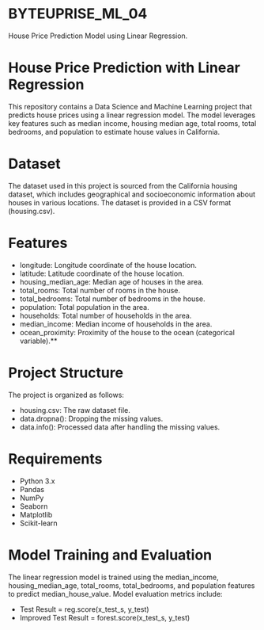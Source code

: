 # BYTEUPRISE_ML_04
House Price Prediction Model using Linear Regression.

# House Price Prediction with Linear Regression

This repository contains a Data Science and Machine Learning project that predicts house prices using a linear regression model. The model leverages key features such as median income, housing median age, total rooms, total bedrooms, and population to estimate house values in California.

# **Dataset**
The dataset used in this project is sourced from the California housing dataset, which includes geographical and socioeconomic information about houses in various locations. The dataset is provided in a CSV format (housing.csv).

# **Features**
* longitude: Longitude coordinate of the house location.
* latitude: Latitude coordinate of the house location.
* housing_median_age: Median age of houses in the area.
* total_rooms: Total number of rooms in the house.
* total_bedrooms: Total number of bedrooms in the house.
* population: Total population in the area.
* households: Total number of households in the area.
* median_income: Median income of households in the area.
* ocean_proximity: Proximity of the house to the ocean (categorical variable).**

# **Project Structure**
The project is organized as follows:
* housing.csv: The raw dataset file.
* data.dropna(): Dropping the missing values.
* data.info(): Processed data after handling the missing values.

# **Requirements**
* Python 3.x
* Pandas
* NumPy
* Seaborn
* Matplotlib
* Scikit-learn

# **Model Training and Evaluation**
The linear regression model is trained using the median_income, housing_median_age, total_rooms, total_bedrooms, and population features to predict median_house_value. Model evaluation metrics include:
* Test Result = reg.score(x_test_s, y_test)
* Improved Test Result = forest.score(x_test_s, y_test)
